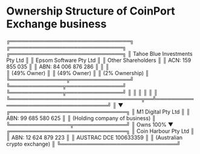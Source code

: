 # Ownership Structure of CoinPort Exchange business

╔════════════════════════════════╗      ╔══════════════════════════════╗      ╔══════════════════════════════╗
║ Tahoe Blue Investments Pty Ltd ║      ║    Epsom Software Pty Ltd    ║      ║     Other Shareholders       ║
║ ACN: 159 855 035               ║      ║    ABN: 84 006 876 286       ║      ║                              ║    
║           (49% Owner)          ║      ║         (49% Owner)          ║      ║         (2% Ownership)       ║
╚═══════════════╦════════════════╝      ╚══════════════╦═══════════════╝      ╚══════════════╦═══════════════╝
                ║                                      ║                                     ║
                ║                                      ║                                     ║
                ╚═══════════════════════════════════╦══╩═════════════════════════════════════╝
                                                    ║
                                                    ▼
                                   ╔═══════════════════════════════╗
                                   ║       M1 Digital Pty Ltd      ║
                                   ║       ABN: 99 685 580 625     ║
                                   ║ (Holding company of business) ║
                                   ╚════════════════╦══════════════╝
                                                    ║ Owns 100%
                                                    ▼
                                   ╔═══════════════════════════════╗
                                   ║     Coin Harbour Pty Ltd      ║
                                   ║     ABN: 12 624 879 223       ║ 
                                   ║     AUSTRAC DCE 100633359     ║
                                   ║  (Australian crypto exchange) ║
                                   ╚═══════════════════════════════╝
